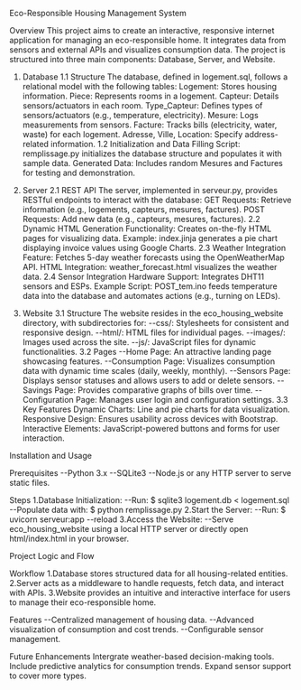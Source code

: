 Eco-Responsible Housing Management System


Overview
This project aims to create an interactive, responsive internet application for managing an eco-responsible home. It integrates data from sensors and external APIs and visualizes consumption data. The project is structured into three main components: Database, Server, and Website.

1. Database
1.1 Structure
The database, defined in logement.sql, follows a relational model with the following tables:
Logement: Stores housing information.
Piece: Represents rooms in a logement.
Capteur: Details sensors/actuators in each room.
Type_Capteur: Defines types of sensors/actuators (e.g., temperature, electricity).
Mesure: Logs measurements from sensors.
Facture: Tracks bills (electricity, water, waste) for each logement.
Adresse, Ville, Location: Specify address-related information.
1.2 Initialization and Data Filling
Script: remplissage.py initializes the database structure and populates it with sample data.
Generated Data: Includes random Mesures and Factures for testing and demonstration.

2. Server
2.1 REST API
The server, implemented in serveur.py, provides RESTful endpoints to interact with the database:
GET Requests: Retrieve information (e.g., logements, capteurs, mesures, factures).
POST Requests: Add new data (e.g., capteurs, mesures, factures).
2.2 Dynamic HTML Generation
Functionality: Creates on-the-fly HTML pages for visualizing data.
Example: index.jinja generates a pie chart displaying invoice values using Google Charts.
2.3 Weather Integration
Feature: Fetches 5-day weather forecasts using the OpenWeatherMap API.
HTML Integration: weather_forecast.html visualizes the weather data.
2.4 Sensor Integration
Hardware Support: Integrates DHT11 sensors and ESPs.
Example Script: POST_tem.ino feeds temperature data into the database and automates actions (e.g., turning on LEDs).

3. Website
3.1 Structure
The website resides in the eco_housing_website directory, with subdirectories for:
--css/: Stylesheets for consistent and responsive design.
--html/: HTML files for individual pages.
--images/: Images used across the site.
--js/: JavaScript files for dynamic functionalities.
3.2 Pages
--Home Page: An attractive landing page showcasing features.
--Consumption Page: Visualizes consumption data with dynamic time scales (daily, weekly, monthly).
--Sensors Page: Displays sensor statuses and allows users to add or delete sensors.
--Savings Page: Provides comparative graphs of bills over time.
--Configuration Page: Manages user login and configuration settings.
3.3 Key Features
Dynamic Charts: Line and pie charts for data visualization.
Responsive Design: Ensures usability across devices with Bootstrap.
Interactive Elements: JavaScript-powered buttons and forms for user interaction.


Installation and Usage

Prerequisites
--Python 3.x
--SQLite3
--Node.js or any HTTP server to serve static files.

Steps
1.Database Initialization:
--Run: $ sqlite3 logement.db < logement.sql
--Populate data with: $ python remplissage.py
2.Start the Server:
--Run: $ uvicorn serveur:app --reload
3.Access the Website:
--Serve eco_housing_website using a local HTTP server or directly open html/index.html in your browser.


Project Logic and Flow

Workflow
1.Database stores structured data for all housing-related entities.
2.Server acts as a middleware to handle requests, fetch data, and interact with APIs.
3.Website provides an intuitive and interactive interface for users to manage their eco-responsible home.

Features
--Centralized management of housing data.
--Advanced visualization of consumption and cost trends.
--Configurable sensor management.

Future Enhancements
Intergrate weather-based decision-making tools.
Include predictive analytics for consumption trends.
Expand sensor support to cover more types.

